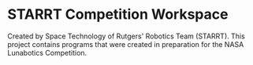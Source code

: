 # STARRT Competition Workspace
Created by Space Technology of Rutgers' Robotics Team (STARRT).
This project contains programs that were created in preparation for the NASA Lunabotics Competition.
